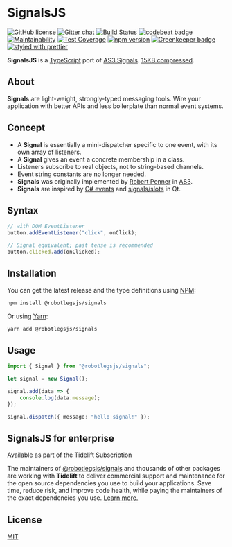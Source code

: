 SignalsJS
===

[![GitHub license](https://img.shields.io/badge/license-MIT-green.svg)](https://github.com/RobotlegsJS/SignalsJS/blob/master/LICENSE)
[![Gitter chat](https://badges.gitter.im/RobotlegsJS/RobotlegsJS.svg)](https://gitter.im/RobotlegsJS/RobotlegsJS)
[![Build Status](https://travis-ci.com/RobotlegsJS/SignalsJS.svg?branch=master)](https://travis-ci.com/RobotlegsJS/SignalsJS)
[![codebeat badge](https://codebeat.co/badges/7d8bbfeb-08d4-4255-b282-56a7f59d4ab7)](https://codebeat.co/projects/github-com-robotlegsjs-signalsjs-master)
[![Maintainability](https://api.codeclimate.com/v1/badges/37bea90e36d1402c9192/maintainability)](https://codeclimate.com/github/RobotlegsJS/SignalsJS/maintainability)
[![Test Coverage](https://api.codeclimate.com/v1/badges/37bea90e36d1402c9192/test_coverage)](https://codeclimate.com/github/RobotlegsJS/SignalsJS/test_coverage)
[![npm version](https://badge.fury.io/js/%40robotlegsjs%2Fsignals.svg)](https://badge.fury.io/js/%40robotlegsjs%2Fsignals)
[![Greenkeeper badge](https://badges.greenkeeper.io/RobotlegsJS/SignalsJS.svg)](https://greenkeeper.io/)
[![styled with prettier](https://img.shields.io/badge/styled_with-prettier-ff69b4.svg)](https://github.com/prettier/prettier)

**SignalsJS** is a [TypeScript](https://www.typescriptlang.org/) port of [AS3 Signals](https://github.com/robertpenner/as3-signals).
[15KB compressed](dist/signals.min.js).

About
---

**Signals** are light-weight, strongly-typed messaging tools.
Wire your application with better APIs and less boilerplate than normal event systems.

Concept
---

* A **Signal** is essentially a mini-dispatcher specific to one event, with its own array of listeners.
* A **Signal** gives an event a concrete membership in a class.
* Listeners subscribe to real objects, not to string-based channels.
* Event string constants are no longer needed.
* **Signals** was originally implemented by [Robert Penner](https://github.com/robertpenner) in [AS3](https://github.com/robertpenner/as3-signals).
* **Signals** are inspired by [C# events](http://en.wikipedia.org/wiki/C_Sharp_syntax#Events) and [signals/slots](http://en.wikipedia.org/wiki/Signals_and_slots) in Qt.

Syntax
---

```typescript
// with DOM EventListener
button.addEventListener("click", onClick);

// Signal equivalent; past tense is recommended
button.clicked.add(onClicked);
```

Installation
---

You can get the latest release and the type definitions using [NPM](https://www.npmjs.com/):

```bash
npm install @robotlegsjs/signals
```

Or using [Yarn](https://yarnpkg.com/en/):

```bash
yarn add @robotlegsjs/signals
```

Usage
---

```typescript
import { Signal } from "@robotlegsjs/signals";

let signal = new Signal();

signal.add(data => {
    console.log(data.message);
});

signal.dispatch({ message: "hello signal!" });
```

SignalsJS for enterprise
---

Available as part of the Tidelift Subscription

The maintainers of [@robotlegsjs/signals](https://github.com/RobotlegsJS/SignalsJS) and thousands of other packages are working with **Tidelift** to deliver commercial support and maintenance for the open source dependencies you use to build your applications. Save time, reduce risk, and improve code health, while paying the maintainers of the exact dependencies you use. [Learn more.](https://tidelift.com/subscription/pkg/npm-robotlegsjs-signals?utm_source=npm-robotlegsjs-signals&utm_medium=referral&utm_campaign=enterprise&utm_term=repo)

License
---

[MIT](LICENSE)
